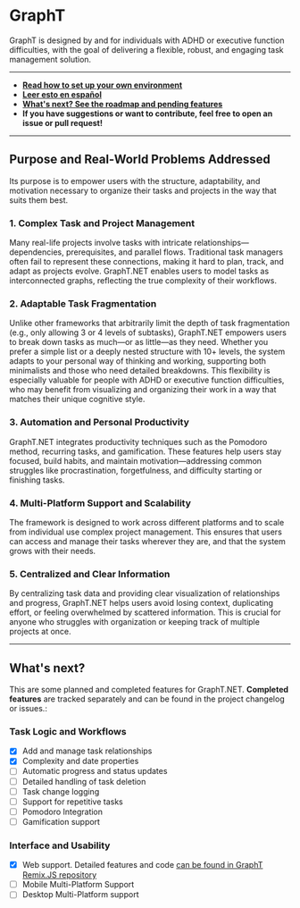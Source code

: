 # GraphT
GraphT is designed by and for individuals with ADHD or executive function difficulties, with the goal of delivering a flexible, robust, and engaging task management solution.

---

- **[Read how to set up your own environment](/.github/README.tech.md)**
- **[Leer esto en español](/.github/README.es.md)**
- **[What's next? See the roadmap and pending features](#whats-next)**
- **If you have suggestions or want to contribute, feel free to open an issue or pull request!**

---

## Purpose and Real-World Problems Addressed
Its purpose is to empower users with the structure, adaptability, and motivation necessary to organize their tasks and projects in the way that suits them best.

### 1. Complex Task and Project Management
Many real-life projects involve tasks with intricate relationships—dependencies, prerequisites, and parallel flows. Traditional task managers often fail to represent these connections, making it hard to plan, track, and adapt as projects evolve.
GraphT.NET enables users to model tasks as interconnected graphs, reflecting the true complexity of their workflows.

### 2. Adaptable Task Fragmentation
Unlike other frameworks that arbitrarily limit the depth of task fragmentation (e.g., only allowing 3 or 4 levels of subtasks), GraphT.NET empowers users to break down tasks as much—or as little—as they need.
Whether you prefer a simple list or a deeply nested structure with 10+ levels, the system adapts to your personal way of thinking and working, supporting both minimalists and those who need detailed breakdowns.
This flexibility is especially valuable for people with ADHD or executive function difficulties, who may benefit from visualizing and organizing their work in a way that matches their unique cognitive style.

### 3. Automation and Personal Productivity
GraphT.NET integrates productivity techniques such as the Pomodoro method, recurring tasks, and gamification.
These features help users stay focused, build habits, and maintain motivation—addressing common struggles like procrastination, forgetfulness, and difficulty starting or finishing tasks.

### 4. Multi-Platform Support and Scalability
The framework is designed to work across different platforms and to scale from individual use complex project management.
This ensures that users can access and manage their tasks wherever they are, and that the system grows with their needs.

### 5. Centralized and Clear Information
By centralizing task data and providing clear visualization of relationships and progress, GraphT.NET helps users avoid losing context, duplicating effort, or feeling overwhelmed by scattered information.
This is crucial for anyone who struggles with organization or keeping track of multiple projects at once.

---

## What's next?

This are some planned and completed features for GraphT.NET. **Completed features** are tracked separately and can be found in the project changelog or issues.:

### Task Logic and Workflows
- [x] Add and manage task relationships
- [x] Complexity and date properties
- [ ] Automatic progress and status updates
- [ ] Detailed handling of task deletion
- [ ] Task change logging
- [ ] Support for repetitive tasks
- [ ] Pomodoro Integration
- [ ] Gamification support

### Interface and Usability
- [x] Web support. Detailed features and code [can be found in GraphT Remix.JS repository](https://github.com/eduardoxcruz/GraphT.Remix.Js)
- [ ] Mobile Multi-Platform Support
- [ ] Desktop Multi-Platform support
